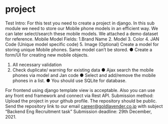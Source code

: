 # project
Test Intro:
For this test you need to create a project in django. In this sub module we need to store our
Mobile phone models in an efficient way. We can later select/search these mobile models.
We attached a demo dataset for reference.
Mobile Model Fields:
1.Brand Name
2. Model
3. Color
4. JAN Code (Unique model specific code)
5. Image (Optional)
Create a model for storing unique Mobile phones. Same model can’t be stored.
● Create a form/UI for creating new mobile objects.

1. All necessary validation
2. Check duplicate/ warning for existing data
● Ajax search the mobile phones via model and Jan code
● Select and add/remove the mobile phones in a list.
● You should use SQLite for database.

For frontend using django template view is acceptable. Also you can use any front end
framework and connect via Rest API.
Submission method: Upload the project in your github profile. The repository should be public.
Send the repository link to our email career@goldlavender.co.jp with subject “Backend Eng
Recruitment task”
Submission deadline: 29th December, 2021.
